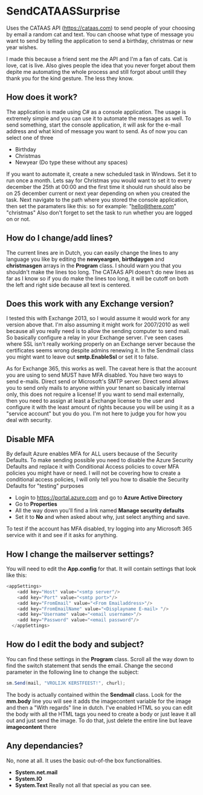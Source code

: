 # SendCATAASSurprise
Uses the CATAAS API (https://cataas.com) to send people of your choosing by email a random cat and text. 
You can choose what type of message you want to send by telling the application to send a birthday, christmas or new year wishes. 

I made this because a friend sent me the API and I'm a fan of cats. Cat is love, cat is live. 
Also gives people the idea that you never forget about them depite me automating the whole process and still forgot about untill they thank you for the kind gesture. 
The less they know.

## How does it work?
The application is made using C# as a console application. The usage is extremely simple and you can use it to automate the messages as well.
To send something, start the console application, it will ask for the e-mail address and what kind of message you want to send. As of now you can select one of three
- Birthday
- Christmas
- Newyear
(Do type these without any spaces)

If you want to automate it, create a new scheduled task in Windows. Set it to run once a month. Lets say for Christmas you would want to set it to every december the 25th at 00:00 and the first time it should run should also be on 25 december current or next year depending on when you created the task.
Next navigate to the path where you stored the console application, then set the paramaters like this: <emailaddress> <typeofmessage> so for example: "hello@there.com" "christmas"
Also don't forget to set the task to run whether you are logged on or not. 

## How do I change/add lines?
The current lines are in Dutch, you can easily change the lines to any language you like by editing the **newyeargen**, **birthdaygen** and **christmasgen** arrays in the **Program** class.
I should warn you that you shouldn't make the lines too long. The CATAAS API doesn't do new lines as far as I know so if you do make the lines too long, it will be cutoff on both the left and right side because all text is centered. 

## Does this work with any Exchange version?
I tested this with Exchange 2013, so I would assume it would work for any version above that. 
I'm also assuming it might work for 2007/2010 as well because all you really need is to allow the sending computer to send mail. So basically configure a relay in your Exchange server.
I've seen cases where SSL isn't really working properly on an Exchange server because the certificates seems wrong despite admins renewing it.
In the Sendmail class you might want to leave out **smtp.EnableSsl** or set it to false.

As for Exchange 365, this works as well. The caveat here is that the account you are using to send MUST have MFA disabled. 
You have two ways to send e-mails. Direct send or Microsoft's SMTP server.
Direct send allows you to send only mails to anyone within your tenant so basically internal only, this does not require a license!
If you want to send mail externally, then you need to assign at least a Exchange license to the user and configure it with the least amount of rights because you will be using it as a "service account" but you do you. I'm not here to judge you for how you deal with security.

## Disable MFA
By default Azure enables MFA for ALL users because of the Security Defaults. To make sending possible you need to disable the Azure Security Defaults and replace it with Conditional Access policies to cover MFA policies you might have or need. 
I will not be covering how to create a conditional access policies, I will only tell you how to disable the Security Defaults for "testing" purposes
- Login to https://portal.azure.com and go to **Azure Active Directory**
- Go to **Properties**
- All the way down you'll find a link named **Manage security defaults**
- Set it to **No** and when asked about why, just select anything and save.

To test if the account has MFA disabled, try logging into any Microsoft 365 service with it and see if it asks for anything. 

## How I change the mailserver settings?
You will need to edit the **App.config** for that. It will contain settings that look like this:
```C#
<appSettings>
    <add key="Host" value="<smtp server"/>
    <add key="Port" value="<smtp port>"/>
    <add key="FromEmail" value="<From Emailaddress>"/>
    <add key="FromEmailName" value="<Displayname E-mail> "/>
    <add key="Username" value="<email username>"/>
    <add key="Password" value="<email password"/>
  </appSettings>
  ``` 
 ## How do I edit the body and subject?
You can find these settings in the **Program** class. 
Scroll all the way down to find the switch statement that sends the email. 
Change the second parameter in the following line to change the subject: 
```C#
sm.Send(mail, "VROLIJK KERSTFEEST!", churl);
```
The body is actually contained within the **Sendmail** class. Look for the **mm.body** line you will see it adds the imagecontent variable for the image and then a "With regards" line in dutch.
I've enabled HTML so you can edit the body with all the HTML tags you need to create a body or just leave it all out and just send the image. To do that, just delete the entire line but leave **imagecontent** there

## Any dependancies?
No, none at all. It uses the basic out-of-the box functionalities. 
- **System.net.mail**
- **System.IO**
- **System.Text**
Really not all that special as you can see. 
